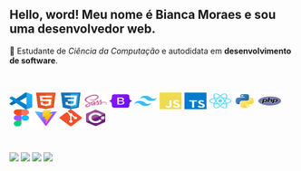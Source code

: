 
## Hello, word! Meu nome é Bianca Moraes e sou uma desenvolvedor web.
🔭 Estudante de *Ciência da Computação* e autodidata em **desenvolvimento de software**.

<br>

<div style="display: flex; align-items: flex-start; align: center">
    <!-- <div style="display: block; justify-content: center; align-items: center">
        <img height="180em" src="https://github-readme-stats.vercel.app/api/top-langs/?username=baakovi&layout=compact&langs_count=6&theme=dark"/>
    </div> -->
    <div style="display: inline_block"><br>  
      <img align="center" alt="Bianca-VSCode" height="30" width="40" src="https://github.com/devicons/devicon/blob/master/icons/vscode/vscode-original.svg">
      <img align="center" alt="Bianca-HTML" height="30" width="40" src="https://raw.githubusercontent.com/devicons/devicon/master/icons/html5/html5-original.svg">
      <img align="center" alt="Bianca-CSS" height="30" width="40" src="https://raw.githubusercontent.com/devicons/devicon/master/icons/css3/css3-original.svg">
      <img align="center" alt="Bianca-SASS" height="30" width="40" src="https://github.com/devicons/devicon/blob/master/icons/sass/sass-original.svg">
      <img align="center" alt="Bianca-Bootstrap" height="30" width="40" src="https://github.com/devicons/devicon/blob/master/icons/bootstrap/bootstrap-original.svg">
      <img align="center" alt="Bianca-TailwindCSS" height="30" width="40" src="https://github.com/devicons/devicon/blob/master/icons/tailwindcss/tailwindcss-original.svg">
      <img align="center" alt="Bianca-JavaScript" height="30" width="40" src="https://raw.githubusercontent.com/devicons/devicon/master/icons/javascript/javascript-plain.svg">
      <img align="center" alt="Bianca-TypeScript" height="30" width="40" src="https://raw.githubusercontent.com/devicons/devicon/master/icons/typescript/typescript-plain.svg">
      <img align="center" alt="Bianca-React" height="30" width="40" src="https://raw.githubusercontent.com/devicons/devicon/master/icons/react/react-original.svg">
      <!-- <img align="center" alt="Bianca-Angular" height="30" width="40" src="https://github.com/devicons/devicon/blob/master/icons/angular/angular-original.svg"> -->
      <img align="center" alt="Bianca-Python" height="30" width="40" src="https://raw.githubusercontent.com/devicons/devicon/master/icons/python/python-original.svg">
      <img align="center" alt="Bianca-PHP" height="30" width="40" src="https://raw.githubusercontent.com/devicons/devicon/6910f0503efdd315c8f9b858234310c06e04d9c0/icons/php/php-original.svg">
      <img align="center" alt="Bianca-Figma" height="30" width="40" src="https://github.com/devicons/devicon/blob/master/icons/figma/figma-original.svg">
      <img align="center" alt="Bianca-ViteJS" height="30" width="40" src="https://github.com/devicons/devicon/blob/master/icons/vitejs/vitejs-original.svg">
      <img align="center" alt="Bianca-Git" height="30" width="40" src="https://github.com/devicons/devicon/blob/master/icons/git/git-plain.svg">
      <!-- <img align="center" alt="Bianca-GitHub" height="30" width="40" src="https://github.com/devicons/devicon/blob/master/icons/github/github-original.svg"> -->
      <img align="center" alt="Bianca-Csharp" height="30" width="40" src="https://raw.githubusercontent.com/devicons/devicon/master/icons/csharp/csharp-original.svg">
    </div>
    <br>
</div>

##
<div> <br>
  <a href="https://www.linkedin.com/in/biancamoraesv/" target="_blank"><img src="https://img.shields.io/badge/-LinkedIn-%230077B5?style=for-the-badge&logo=linkedin&logoColor=white" target="_blank"></a> 
  <a href="https://www.instagram.com/baakovi" target="_blank"><img src="https://img.shields.io/badge/-Instagram-%23E4405F?style=for-the-badge&logo=instagram&logoColor=white" target="_blank"></a>
    <a href = "mailto:biancavmoraes@outlook.com"><img src="https://img.shields.io/badge/Microsoft_Outlook-0078D4?style=for-the-badge&logo=microsoft-outlook&logoColor=white" target="_blank"></a>
 <a href="https://discord.com/channels/@me" target="_blank"><img src="https://img.shields.io/badge/Discord-7289DA?style=for-the-badge&logo=discord&logoColor=white" target="_blank"></a> 
  <!-- <a href = "mailto:biancavmoraes@outlook.com"><img src="https://img.shields.io/badge/-Gmail-%23333?style=for-the-badge&logo=gmail&logoColor=white" target="_blank"></a> -->

</div>

<br>

<!-- ![snake gif](https://github.com/baakovi/baakovi/blob/output/github-contribution-grid-snake.svg) -->
